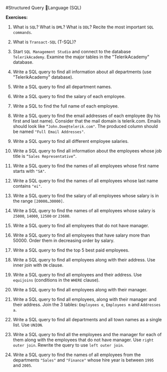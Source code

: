 #Structured Query Language (SQL)

**Exercises:**

1. What is ``SQL``? What is ``DML``? What is ``DDL``? Recite the most important ``SQL commands``.

2. What is ``Transact-SQL`` (T-SQL)?

3. Start ``SQL Management Studio`` and connect to the database ``TelerikAcademy``. Examine the major tables in the "TelerikAcademy" database.

4. Write a SQL query to find all information about all departments (use "TelerikAcademy" database).

5. Write a SQL query to find all department names.

6. Write a SQL query to find the salary of each employee.

7. Write a SQL to find the full name of each employee.

8. Write a SQL query to find the email addresses of each employee (by his first and last name). Consider that the mail domain is telerik.com. Emails should look like ``“John.Doe@telerik.com"``. The produced column should be named ``"Full Email Addresses"``.

9. Write a SQL query to find all different employee salaries.

10. Write a SQL query to find all information about the employees whose job title is ``“Sales Representative“``.

11. Write a SQL query to find the names of all employees whose first name starts with ``"SA"``.

12. Write a SQL query to find the names of all employees whose last name contains ``"ei"``.

13. Write a SQL query to find the salary of all employees whose salary is in the range ``[20000…30000]``.

14. Write a SQL query to find the names of all employees whose salary is ``25000``, ``14000``, ``12500`` or ``23600``.

15. Write a SQL query to find all employees that do not have manager.

16. Write a SQL query to find all employees that have salary more than 50000. Order them in decreasing order by salary.

17. Write a SQL query to find the top 5 best paid employees.

18. Write a SQL query to find all employees along with their address. Use inner join with ``ON`` clause.

19. Write a SQL query to find all employees and their address. Use ``equijoins`` (conditions in the ``WHERE`` clause).

20. Write a SQL query to find all employees along with their manager.

21. Write a SQL query to find all employees, along with their manager and their address. Join the 3 tables: ``Employees e``, ``Employees m`` and ``Addresses a``.

22. Write a SQL query to find all departments and all town names as a single list. Use ``UNION``.

23. Write a SQL query to find all the employees and the manager for each of them along with the employees that do not have manager. Use ``right outer join``. Rewrite the query to use ``left outer join``.

24. Write a SQL query to find the names of all employees from the departments ``"Sales"`` and ``"Finance"`` whose hire year is between ``1995`` and ``2005``.
